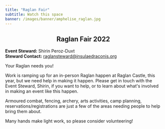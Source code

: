 ```yaml
---
title: "Raglan Fair"
subtitle: Watch this space
banner: /images/banner/amphelise_raglan.jpg
---
```

<h2 style="text-align:center;">
Raglan Fair 2022</h2> 

<p><b>Event Steward:</b> Shirin Peroz-Duxt<br>
<b>Steward Contact:</b> <a href="mailto:raglansteward@insulaedraconis.org">raglansteward@insulaedraconis.org</a></p>

<p>Your Raglan needs you!</p>

<p>Work is ramping up for an in-person Raglan happen at Raglan Castle, this year, but we need help in making it happen. Please get in touch with the Event Steward, Shirin, if you want to help, or to learn about what's involved in making an event like this happen.</p>

<p>Armoured combat, fencing, archery, arts activities, camp planning, reservations/registrations are just a few of the areas needing people to help bring them about.</p>

<p>Many hands make light work, so please consider volunteering!</p>
